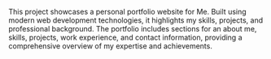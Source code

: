 This project showcases a personal portfolio website for Me. Built using modern web development technologies, it highlights my skills, projects, and professional background. The portfolio includes sections for an about me, skills, projects, work experience, and contact information, providing a comprehensive overview of my expertise and achievements.
